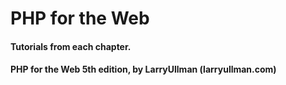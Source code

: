# PHP for the Web

#### Tutorials from each chapter.

#### PHP for the Web 5th edition, by LarryUllman (larryullman.com)